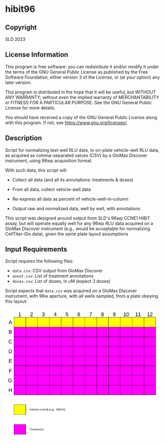 # hibit96

## Copyright
SLD 2023

## License Information
This program is free software: you can redistribute it and/or modify it under the terms of the GNU General Public License as published by the Free Software Foundation, either version 3 of the License, or (at your option) any later version.

This program is distributed in the hope that it will be useful, but WITHOUT ANY WARRANTY; without even the implied warranty of MERCHANTABILITY or FITNESS FOR A PARTICULAR PURPOSE. See the GNU General Public License for more details.

You should have received a copy of the GNU General Public License along with this program. If not, see <https://www.gnu.org/licenses/>. 

## Description
Script for normalizing test-well RLU data, to on-plate vehicle-well RLU data, as acquired as comma-separated values (CSV) by a GloMax Discover instrument, using 96wp acquisition format.

With such data, this script will:

- Collect all data (and all its annotations: treatments & doses)

- From all data, collect vehicle-well data

- Re-express all data as percent of vehicle-well-in-column

- Output raw and normalized data, well by well, with annotations

This script was designed around output from SLD's 96wp CCNE1 HiBiT assay, but will operate equally well for any 96wp RLU data acquired on a GloMax Discover instrument (e.g., would be acceptable for normalizing CellTiter-Glo data), given the same plate layout assumptions

## Input Requirements
Script requires the following files:
- ```data.csv```: CSV output from GloMax Discover
- ```annot.csv```: List of treatment annotations
- ```doses.csv```: List of doses, in uM (expect 3 doses)

Script expects that ```data.csv``` was acquired on a GloMax Discover instrument, with 96w aperture, with all wells sampled, from a plate obeying this layout:

![alt text](./assay-plt-map.png)
